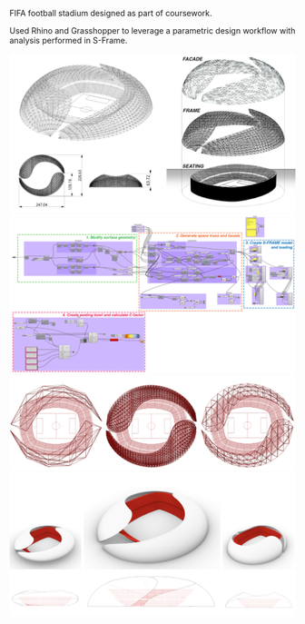 FIFA football stadium designed as part of coursework.

Used Rhino and Grasshopper to leverage a parametric design workflow with analysis performed in S-Frame.

![image-test](/page/stadium/overview.png)
![image-test](/page/stadium/gh.png)
![image-test](/page/stadium/parametric.png)
![image-test](/page/stadium/form.png)